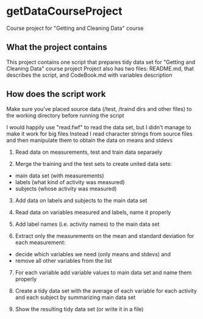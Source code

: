# getDataCourseProject
Course project for "Getting and Cleaning Data" course

## What the project contains

This project contains one script that prepares tidy data set for "Getting and Cleaning Data" course project
Project also has two files: README.md, that describes the script, and CodeBook.md with variables description


## How does the script work

Make sure you've placed source data (/test, /traind dirs and other files) to the working directory before running the script

I would happily use "read.fwf" to read the data set, but I didn't manage to make it work for big files
Instead I read character strings from source files and then manipulate them to obtain the data on means and stdevs

1. Read data on measurements, test and train data separaely

2. Merge the training and the test sets to create united data sets:

* main data set (with measurements)
* labels (what kind of activity was measured)
* subjects (whose activity was measured)

3. Add data on labels and subjects to the main data set

4. Read data on variables measured and labels, name it properly

5. Add label names (i.e. activity names) to the main data set

6. Extract only the measurements on the mean and standard deviation for each measurement:

* decide which variables we need (only means and stdevs) and
* remove all other variables from the list

7. For each variable add variable values to main data set and name them properly

8. Create a tidy data set with the average of each variable for each activity and each subject by summarizing main data set

9. Show the resulting tidy data set (or write it in a file)

